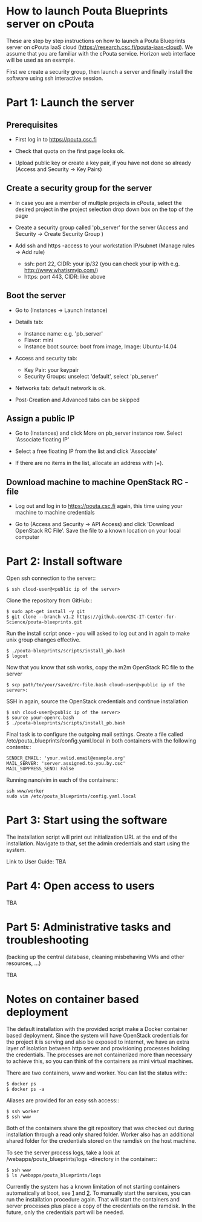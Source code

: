 # How to launch Pouta Blueprints server on cPouta

These are step by step instructions on how to launch a Pouta Blueprints server on 
cPouta IaaS cloud (https://research.csc.fi/pouta-iaas-cloud). We assume that you are
familiar with the cPouta service. Horizon web interface will be used as an example.

First we create a security group, then launch a server and finally install the software
using ssh interactive session.

# Part 1: Launch the server

## Prerequisites

* First log in to https://pouta.csc.fi

* Check that quota on the first page looks ok.

* Upload public key or create a key pair, if you have not done so already (Access and Security -> Key Pairs)

## Create a security group for the server

* In case you are a member of multiple projects in cPouta, select the desired project in the project selection 
  drop down box on the top of the page 

* Create a security group called 'pb_server' for the server (Access and Security -> Create Security Group )

* Add ssh and https -access to your workstation IP/subnet (Manage rules -> Add rule) 
  * ssh: port 22, CIDR: your ip/32 (you can check your ip with e.g. http://www.whatismyip.com/)
  * https: port 443, CIDR: like above

## Boot the server

* Go to (Instances -> Launch Instance)

* Details tab:
  * Instance name: e.g. 'pb_server'
  * Flavor: mini
  * Instance boot source: boot from image, Image: Ubuntu-14.04

* Access and security tab:
  * Key Pair: your keypair
  * Security Groups: unselect 'default', select 'pb_server'
  
* Networks tab: default network is ok.

* Post-Creation and Advanced tabs can be skipped

## Assign a public IP

* Go to (Instances) and click More on pb_server instance row. Select 'Associate floating IP'

* Select a free floating IP from the list and click 'Associate' 

* If there are no items in the list, allocate an address with (+). 
 

## Download machine to machine OpenStack RC -file

* Log out and log in to https://pouta.csc.fi again, this time using your machine to machine credentials

* Go to (Access and Security -> API Access) and click 'Download OpenStack RC File'. Save the file to a known location
  on your local computer
  
# Part 2: Install software

Open ssh connection to the server::

    $ ssh cloud-user@<public ip of the server>

Clone the repository from GitHub::

    $ sudo apt-get install -y git
    $ git clone --branch v1.2 https://github.com/CSC-IT-Center-for-Science/pouta-blueprints.git

Run the install script once - you will asked to log out and in again to make unix group changes effective. 

    $ ./pouta-blueprints/scripts/install_pb.bash
    $ logout    

Now that you know that ssh works, copy the m2m OpenStack RC file to the server

    $ scp path/to/your/saved/rc-file.bash cloud-user@<public ip of the server>:

SSH in again, source the OpenStack credentials and continue installation

    $ ssh cloud-user@<public ip of the server>
    $ source your-openrc.bash
    $ ./pouta-blueprints/scripts/install_pb.bash

Final task is to configure the outgoing mail settings. Create a file called /etc/pouta_blueprints/config.yaml.local 
in both containers with the following contents::

    SENDER_EMAIL: 'your.valid.email@example.org'
    MAIL_SERVER: 'server.assigned.to.you.by.csc'
    MAIL_SUPPRESS_SEND: False
    
Running nano/vim in each of the containers:: 
    
    ssh www/worker
    sudo vim /etc/pouta_blueprints/config.yaml.local 

# Part 3: Start using the software

The installation script will print out initialization URL at the end of the installation. Navigate to that, set the
admin credentials and start using the system.
 
Link to User Guide: TBA

# Part 4: Open access to users

TBA

# Part 5: Administrative tasks and troubleshooting

(backing up the central database, cleaning misbehaving VMs and other resources, ...)

TBA 


# Notes on container based deployment

The default installation with the provided script make a Docker container based deployment. Since the system will have
OpenStack credentials for the project it is serving and also be exposed to internet, we have an extra layer of isolation
between http server and provisioning processes holding the credentials. The processes are not containerized more than 
necessary to achieve this, so you can think of the containers as mini virtual machines.

There are two containers, www and worker. You can list the status with::

    $ docker ps
    $ docker ps -a
    
Aliases are provided for an easy ssh access::

    $ ssh worker
    $ ssh www

Both of the containers share the git repository that was checked out during installation through a read only shared 
folder. Worker also has an additional shared folder for the credentials stored on the ramdisk on the host machine.

To see the server process logs, take a look at /webapps/pouta_blueprints/logs -directory in the container::

    $ ssh www
    $ ls /webapps/pouta_blueprints/logs

Currently the system has a known limitation of not starting containers automatically at boot, see [1] and [2]. 
To manually start the services, you can run the installation procedure again. That will start the containers and 
server processes plus place a copy of the credentials on the ramdisk. In the future, only the credentials part will
be needed.

[1]: https://github.com/CSC-IT-Center-for-Science/pouta-blueprints/issues/82

[2]: https://github.com/CSC-IT-Center-for-Science/pouta-blueprints/issues/84
